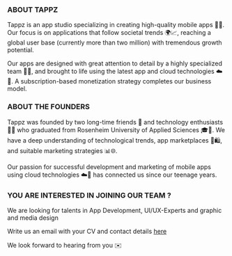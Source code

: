 ### ABOUT TAPPZ ###

Tappz is an app studio specializing in creating high-quality mobile apps 📲✨. Our focus is on applications that follow societal trends 🌍📈, reaching a global user base (currently more than two million) with tremendous growth potential.

Our apps are designed with great attention to detail by a highly specialized team 🔧💡, and brought to life using the latest app and cloud technologies ☁️🚀. A subscription-based monetization strategy completes our business model.


### ABOUT THE FOUNDERS ###

Tappz was founded by two long-time friends 👬 and technology enthusiasts 🤖💡 who graduated from Rosenheim University of Applied Sciences 🎓🏫. We have a deep understanding of technological trends, app marketplaces 📲🛍️, and suitable marketing strategies 📊🌐.

Our passion for successful development and marketing of mobile apps using cloud technologies ☁️🔗 has connected us since our teenage years.


### YOU ARE INTERESTED IN JOINING OUR TEAM ? ###

We are looking for talents in App Development, UI/UX-Experts and graphic and media design

Write us an email with your CV and contact details
[here](mailto:jonas@tappz.de;christopher@tappz.de)

We look forward to hearing from you ✉️
